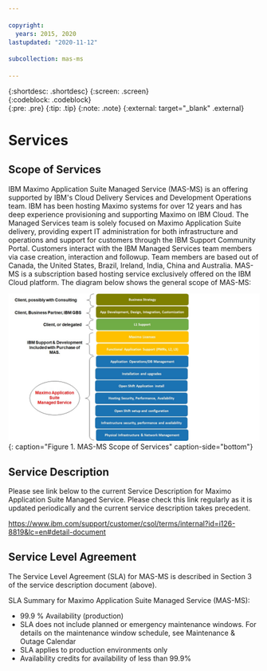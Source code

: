 ```yaml
---

copyright:
  years: 2015, 2020
lastupdated: "2020-11-12"

subcollection: mas-ms

---
```


{:shortdesc: .shortdesc}
{:screen: .screen}  
{:codeblock: .codeblock}  
{:pre: .pre}
{:tip: .tip}
{:note: .note}
{:external: target="_blank" .external}

# Services

## Scope of Services

IBM Maximo Application Suite Managed Service (MAS-MS) is an offering supported by IBM's Cloud Delivery Services and Development Operations team. IBM has been hosting Maximo systems for over 12 years and has deep experience provisioning and supporting Maximo on IBM Cloud. The Managed Services team is solely focused on Maximo Application Suite delivery, providing expert IT administration for both infrastructure and operations and support for customers through the IBM Support Community Portal. Customers interact with the IBM Managed Services team members via case creation, interaction and followup. Team members are based out of Canada, the United States, Brazil, Ireland, India, China and Australia. MAS-MS is a subscription based hosting service exclusively offered on the IBM Cloud platform. The diagram below shows the general scope of MAS-MS:


![Enter image alt text right here.](images/MAS-MS-Scope-of-Services.jpg "MAS-MS Scope of Services"){: caption="Figure 1. MAS-MS Scope of Services" caption-side="bottom"}

## Service Description
Please see link below to the current Service Description for Maximo Application Suite Managed Service. Please check this link regularly as it is updated periodically and the current service description takes precedent.

https://www.ibm.com/support/customer/csol/terms/internal?id=i126-8819&lc=en#detail-document

## Service Level Agreement
The Service Level Agreement (SLA) for MAS-MS is described in Section 3 of the service description document (above).

SLA Summary for Maximo Application Suite Managed Service (MAS-MS):

* 99.9 % Availability (production)
* SLA does not include planned or emergency maintenance windows. For details on the maintenance window schedule, see Maintenance & Outage Calendar
* SLA applies to production environments only
* Availability credits for availability of less than 99.9%